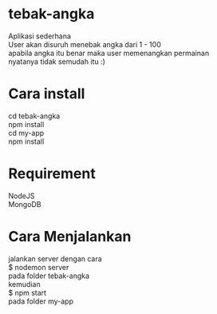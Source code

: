 # tebak-angka
Aplikasi sederhana <br>
User akan disuruh menebak angka dari 1 - 100 <br>
apabila angka itu benar maka user memenangkan permainan <br>
nyatanya tidak semudah itu :)

# Cara install
cd tebak-angka <br>
npm install <br>
cd my-app <br>
npm install

# Requirement
NodeJS <br>
MongoDB

# Cara Menjalankan
jalankan server dengan cara <br>
$ nodemon server <br>
pada folder tebak-angka <br>
kemudian <br>
$ npm start <br>
pada folder my-app
